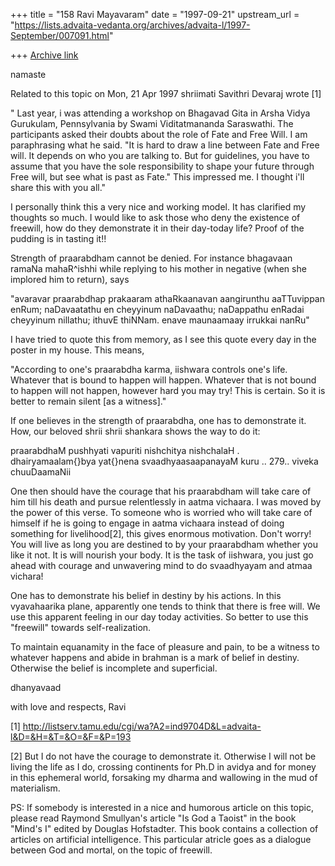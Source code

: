 +++
title = "158 Ravi Mayavaram"
date = "1997-09-21"
upstream_url = "https://lists.advaita-vedanta.org/archives/advaita-l/1997-September/007091.html"

+++
[Archive link](https://lists.advaita-vedanta.org/archives/advaita-l/1997-September/007091.html)

namaste

Related to  this topic on Mon, 21 Apr 1997 shriimati Savithri Devaraj
wrote [1]

" Last year, i was attending a workshop on Bhagavad Gita in Arsha
Vidya Gurukulam, Pennsylvania by Swami Viditatmananda Saraswathi.  The
participants asked their doubts about the role of Fate and Free Will.
I am paraphrasing what he said.  "It is hard to draw a line between
Fate and Free will.  It depends on who you are talking to.  But for
guidelines, you have to assume that you have the sole responsibility
to shape your future through Free will, but see what is past as Fate."
This impressed me.  I thought i'll share this with you all."

I personally think this a very nice and working model. It has
clarified my thoughts so much. I would like to ask those who deny the
existence of freewill, how do they demonstrate it in their day-today
life? Proof of the pudding is in tasting it!!

Strength of praarabdham cannot be denied. For instance bhagavaan ramaNa
mahaR^ishhi while replying to his mother in negative (when she
implored him to return), says

"avaravar praarabdhap prakaaram athaRkaanavan aangirunthu aaTTuvippan
enRum; naDavaatathu en cheyyinum naDavaathu; naDappathu enRadai
cheyyinum nillathu; ithuvE thiNNam. enave maunaamaay irrukkai nanRu"

I have tried to quote this from memory, as I see this quote every day
in the poster in my house. This means,

"According to one's praarabdha karma, iishwara controls one's
life. Whatever that is bound to happen will happen. Whatever that is
not bound to happen will not happen, however hard you may try! This is
certain. So it is better to remain silent [as a witness]."

If one believes in the strength of praarabdha, one has to demonstrate
it. How, our beloved shrii shrii shankara shows the way to do it:

praarabdhaM pushhyati vapuriti nishchitya nishchalaH .
dhairyamaalam{}bya yat{}nena svaadhyaasaapanayaM kuru .. 279..
                                                 viveka chuuDaamaNii

 One then should have the courage that his praarabdham will take care
of him till his death and pursue relentlessly in aatma vichaara. I was
moved by the power of this verse. To someone who is worried who will
take care of himself if he is going to engage in aatma vichaara
instead of doing something for livelihood[2], this gives enormous
motivation. Don't worry! You will live as long you are destined to by
your praarabdham whether you like it not. It is will nourish your
body. It is the task of iishwara, you just go ahead with courage and
unwavering mind to do svaadhyayam and atmaa vichara!

One has to demonstrate his belief in destiny by his actions. In this
vyavahaarika plane, apparently one tends to think that there is free
will. We use this apparent feeling in our day today activities. So
better to use this "freewill" towards self-realization.

To maintain equanamity in the face of pleasure and pain, to be a
witness to whatever happens and abide in brahman is a mark of belief
in destiny. Otherwise the belief is incomplete and superficial.

dhanyavaad

with love and respects,
Ravi

[1] http://listserv.tamu.edu/cgi/wa?A2=ind9704D&L=advaita-l&D=&H=&T=&O=&F=&P=193

[2] But I do not have the courage to demonstrate it. Otherwise I will
not be living the life as I do, crossing continents for Ph.D in avidya
and for money in this ephemeral world, forsaking my dharma and
wallowing in the mud of materialism.


PS: If somebody is interested in a nice and humorous article on this
topic, please read Raymond Smullyan's article "Is God a Taoist" in the
book "Mind's I" edited by Douglas Hofstadter. This book contains a
collection of articles on artificial intelligence. This particular
atricle goes as a dialogue between God and mortal, on the topic of
freewill.

